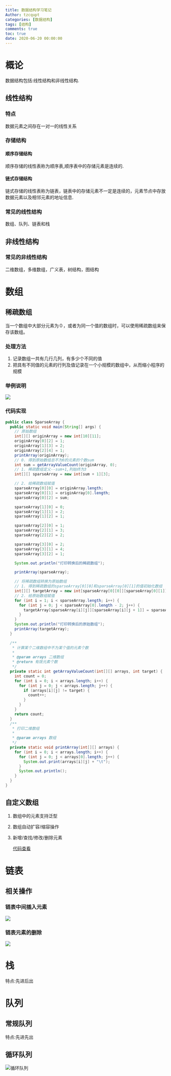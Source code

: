 ```yaml
---
title: 数据结构学习笔记
Author: tzcqupt
categories: [数据结构]
tags: [结构]
comments: true
toc: true
date: 2020-06-20 00:00:00
---
```


# 概论

数据结构包括:线性结构和非线性结构.

## 线性结构

### 特点

数据元素之间存在一对一的线性关系

### 存储结构

#### 顺序存储结构

顺序存储的线性表称为顺序表,顺序表中的存储元素是连续的.

#### 链式存储结构

链式存储的线性表称为链表，链表中的存储元素不一定是连续的，元素节点中存放数据元素以及相邻元素的地址信息.

### 常见的线性结构

数组、队列、链表和栈

## 非线性结构

### 常见的非线性结构

二维数组，多维数组，广义表，树结构，图结构

# 数组

## 稀疏数组

当一个数组中大部分元素为０，或者为同一个值的数组时，可以使用稀疏数组来保存该数组。

### 处理方法

1. 记录数组一共有几行几列，有多少个不同的值
2. 把具有不同值的元素的行列及值记录在一个小规模的数组中，从而缩小程序的规模

### 举例说明

![](http://img.tzcqupt.top/img/20200620234609.png)

### 代码实现

```java
public class SparseArray {
  public static void main(String[] args) {
    // 原始数组
    int[][] originArray = new int[10][11];
    originArray[0][2] = 1;
    originArray[1][3] = 2;
    originArray[2][4] = 1;
    printArray(originArray);
    // 0. 得到原始数组总不为0的元素的个数sum
    int sum = getArrayValueCount(originArray, 0);
    // 1. 稀疏数组定义--sum+1,列始终为3
    int[][] sparseArray = new int[sum + 1][3];

    // 2. 给稀疏数组赋值
    sparseArray[0][0] = originArray.length;
    sparseArray[0][1] = originArray[0].length;
    sparseArray[0][2] = sum;

    sparseArray[1][0] = 0;
    sparseArray[1][1] = 2;
    sparseArray[1][2] = 1;

    sparseArray[2][0] = 1;
    sparseArray[2][1] = 3;
    sparseArray[2][2] = 2;

    sparseArray[3][0] = 2;
    sparseArray[3][1] = 4;
    sparseArray[3][2] = 1;

    System.out.println("打印转换后的稀疏数组");

    printArray(sparseArray);

    // 将稀疏数组转换为原始数组
    // 1. 得到稀疏数组的sparseArray[0][0]和sparseArray[0][1]的值初始化数组
    int[][] targetArray = new int[sparseArray[0][0]][sparseArray[0][1]];
    // 2. 给原始数组赋值
    for (int i = 1; i < sparseArray.length; i++) {
      for (int j = 0; j < sparseArray[0].length - 2; j++) {
        targetArray[sparseArray[i][j]][sparseArray[i][j + 1]] = sparseArray[i][j + 2];
      }
    }
    System.out.println("打印转换后的原始数组");
    printArray(targetArray);
  }

  /**
   * 计算某个二维数组中不为某个值的元素个数
   *
   * @param arrays 二维数组
   * @return 有效元素个数
   */
  private static int getArrayValueCount(int[][] arrays, int target) {
    int count = 0;
    for (int i = 0; i < arrays.length; i++) {
      for (int j = 0; j < arrays.length; j++) {
        if (arrays[i][j] != target) {
          count++;
        }
      }
    }
    return count;
  }
  /**
   * 打印二维数组
   *
   * @param arrays 数组
   */
  private static void printArray(int[][] arrays) {
    for (int i = 0; i < arrays.length; i++) {
      for (int j = 0; j < arrays[0].length; j++) {
        System.out.print(arrays[i][j] + "\t");
      }
      System.out.println();
    }
  }
}
```

## 自定义数组

1. 数组中的元素支持泛型

2.  数组自动扩容/缩容操作

3. 新增/查找/修改/删除元素

   [代码查看](https://gitee.com/tzcqupt/JavaLearn/blob/develop/BaseSkill/src/main/java/com/tang/base/datastructure/array/Array.java)

# 链表

## 相关操作

### 链表中间插入元素

![](http://img.tzcqupt.top/img/20200620232644.png)

### 链表元素的删除

![](http://img.tzcqupt.top/img/20200620233236.png)

# 栈

特点:先进后出

# 队列

## 常规队列

特点:先进先出

## 循环队列

![循环队列](http://img.tzcqupt.top//img/20200620232205.png)
